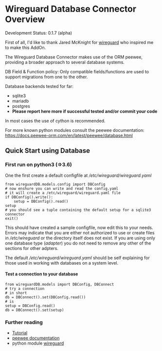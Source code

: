 Wireguard Database Connector Overview
=====================================
Development Status: 0.1.7 (alpha)

First of all, I'd like to thank Jared McKnight for
[wireguard](https://github.com/fictivekin/wireguard) who inspired me to make
this AddOn.

The Wireguard Database Connector makes use of the ORM peewee,
providing a broader approach to several database systems.

DB Field & Function policy: Only compatible fields/functions are used to support migrations from one to the other.

Database backends tested for far:
* sqlite3
* mariadb
* postgres
* **Please report here more if successful tested and/or commit your code**

In most cases the use of cython is recommended.

For more known python modules consult the peewee documentation:
<https://docs.peewee-orm.com/en/latest/peewee/database.html>

Quick Start using Database
--------------------------
### First run on python3 (=>3.6)
One the first create a default configfile at */etc/wireguard/wireguard.yaml*
```python3
from wireguardDB.models.config import DBConfig
# now enshure you can write and read the config.yaml
# it will create a /etc/wireguard/wireguard.yaml file
if DBConfig().write():
    setup = DBConfig().read()
setup
# you should see a tuple containing the default setup for a sqlite3 connector
exit()
```
This should have created a sample configfile, now edit this
to your needs. Errors may indicate that you are either not authorized
to use or create files in */etc/wireguard* or the directory itself does not exist.
If you are using only one database type (*adapter*) you do not need to remove
any other of the sections for other adpters.

The default */etc/wireguard/wireguard.yaml* should be self
explaining for those used in working with databases on a system level.
#### Test a connection to your database
```python3
from wireguardDB.models import DBConfig, DBConnect
# try a connection
# in short
db = DBConnect().set(DBConfig.read())
# is
setup = DBConfig.read()
db = DBConnect().set(setup)
```
### Further reading
* [Tutorial](docs/Tutorial.md)
* [peewee documentation](http://docs.peewee-orm.com/en/latest/)
* python module [wireguard](https://github.com/fictivekin/wireguard/blob/master/README.rst)
